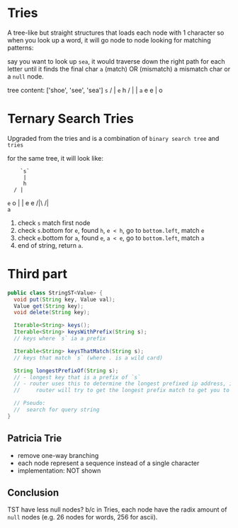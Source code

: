 # Tries
A tree-like but straight structures that loads each node with 1 character so when you look up a word, it will go node to node looking for matching patterns:

say you want to look up `sea`, it would traverse down the right path for each letter until it finds the final char `a` (match) OR (mismatch) a mismatch char or a `null` node.

tree content: ['shoe', 'see', 'sea']
 	   `s`
  	  / |
   `e` h
  / |  |
`a` e  e
       |
       o

# Ternary Search Tries
Upgraded from the tries and is a combination of `binary search tree` and `tries`

for the same tree, it will look like:

 	    `s`
 	     |
	     h
      / |
   `e`  o
    |   |
    e   e
   /|\ /|\
 `a`

1. check `s` match first node
2. check `s`.bottom for `e`, found `h`, `e < h`, go to `bottom.left`, match `e`
3. check `e`.bottom for `a`, found `e`, `a < e`, go to `bottom.left`, match `a`
4. end of string, return `a`.


# Third part
```java
public class StringST<Value> {
  void put(String key, Value val);
  Value get(String key);
  void delete(String key);

  Iterable<String> keys();
  Iterable<String> keysWithPrefix(String s);
  // keys where `s` ia a prefix

  Iterable<String> keysThatMatch(String s);
  // keys that match `s` (where . is a wild card)

  String longestPrefixOf(String s);
  // - longest key that is a prefix of `s`
  // - router uses this to determine the longest prefixed ip address, if you want to get to `128.112.136.11`,
  //     router will try to get the longest prefix match to get you to something far like `128.112.136`

  // Pseudo:
  //  search for query string
}
```

## Patricia Trie

- remove one-way branching
- each node represent a sequence instead of a single character
- implementation: NOT shown

## Conclusion
TST have less null nodes? b/c in Tries, each node have the radix amount of `null` nodes (e.g. 26 nodes for words, 256 for ascii).
